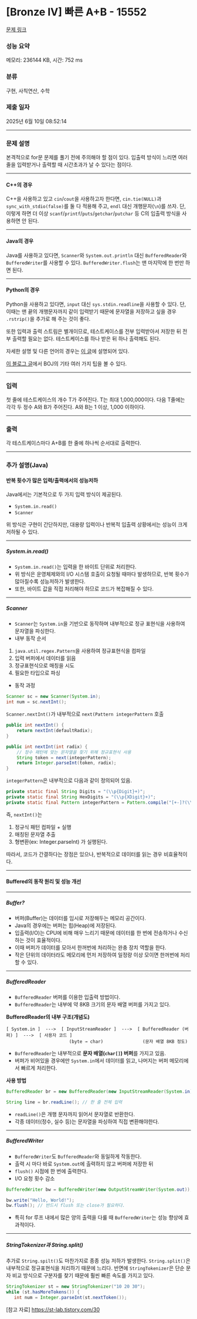 # [Bronze IV] 빠른 A+B - 15552 

[문제 링크](https://www.acmicpc.net/problem/15552) 

### 성능 요약

메모리: 236144 KB, 시간: 752 ms

### 분류

구현, 사칙연산, 수학

### 제출 일자

2025년 6월 10일 08:52:14
- - -
### 문제 설명

<p>본격적으로 for문 문제를 풀기 전에 주의해야 할 점이 있다. 입출력 방식이 느리면 여러 줄을 입력받거나 출력할 때 시간초과가 날 수 있다는 점이다.</p>

- - -
####  C++의 경우
<p>C++을 사용하고 있고 <code>cin</code>/<code>cout</code>을 사용하고자 한다면, <code>cin.tie(NULL)</code>과 <code>sync_with_stdio(false)</code>를 둘 다 적용해 주고, <code>endl</code> 대신 개행문자(<code>\n</code>)를 쓰자. 단, 이렇게 하면 더 이상 <code>scanf</code>/<code>printf</code>/<code>puts</code>/<code>getchar</code>/<code>putchar</code> 등 C의 입출력 방식을 사용하면 안 된다.</p>

- - -
#### Java의 경우
<p>Java를 사용하고 있다면, <code>Scanner</code>와 <code>System.out.println</code> 대신 <code>BufferedReader</code>와 <code>BufferedWriter</code>를 사용할 수 있다. <code>BufferedWriter.flush</code>는 맨 마지막에 한 번만 하면 된다.</p>

- - -
####  Python의 경우
<p>Python을 사용하고 있다면, <code>input</code> 대신 <code>sys.stdin.readline</code>을 사용할 수 있다. 단, 이때는 맨 끝의 개행문자까지 같이 입력받기 때문에 문자열을 저장하고 싶을 경우 <code>.rstrip()</code>을 추가로 해 주는 것이 좋다.</p>

<p>또한 입력과 출력 스트림은 별개이므로, 테스트케이스를 전부 입력받아서 저장한 뒤 전부 출력할 필요는 없다. 테스트케이스를 하나 받은 뒤 하나 출력해도 된다.</p>

<p>자세한 설명 및 다른 언어의 경우는 <a href="http://www.acmicpc.net/board/view/22716">이 글</a>에 설명되어 있다.</p>

<p><a href="http://www.acmicpc.net/blog/view/55">이 블로그 글</a>에서 BOJ의 기타 여러 가지 팁을 볼 수 있다.</p>

- - -
### 입력 

 <p>첫 줄에 테스트케이스의 개수 T가 주어진다. T는 최대 1,000,000이다. 다음 T줄에는 각각 두 정수 A와 B가 주어진다. A와 B는 1 이상, 1,000 이하이다.</p>

- - -
### 출력 

 <p>각 테스트케이스마다 A+B를 한 줄에 하나씩 순서대로 출력한다.</p>

- - -
### 추가 설명(Java)
#### 반복 횟수가 많은 입력/출력에서의 성능저하
Java에서는 기본적으로 두 가지 입력 방식이 제공된다.
- `System.in.read()`
- `Scanner`

위 방식은 구현이 간단하지만, 대용량 입력이나 반복적 입출력 상황에서는 성능이 크게 저하될 수 있다.
- - -
##### System.in.read()
- `System.in.read()`는 입력을 한 바이트 단위로 처리한다.
- 위 방식은 운영체제와의 I/O 시스템 호출이 요청될 때마다 발생하므로, 반복 횟수가 많아질수록 성능저하가 발생한다.
- 또한, 바이트 값을 직접 처리해야 하므로 코드가 복잡해질 수 있다.

- - -
##### Scanner
- `Scanner`는 `System.in`을 기반으로 동작하며 내부적으로 정규 표현식을 사용하여 문자열을 파싱한다.
- 내부 동작 순서
1. `java.util.regex.Pattern`을 사용하여 정규표현식을 컴파일
2. 입력 버퍼에서 데이터를 읽음
3. 정규표현식으로 매칭을 시도
4. 필요한 타입으로 파싱

- 동작 과정
```java
Scanner sc = new Scanner(System.in);
int num = sc.nextInt();
```

`Scanner.nextInt()`가 내부적으로 `next(Pattern integerPattern` 호출

```java
public int nextInt() {
    return nextInt(defaultRadix);
}

public int nextInt(int radix) {
    // 정수 패턴에 맞는 문자열을 찾기 위해 정규표현식 사용
    String token = next(integerPattern);
    return Integer.parseInt(token, radix);
}
```

`integerPattern`은 내부적으로 다음과 같이 정의되어 있음.

```java
private static final String Digits = "(\\p{Digit}+)";
private static final String HexDigits = "(\\p{XDigit}+)";
private static final Pattern integerPattern = Pattern.compile("[+-]?(\\p{Digit}+)");
```

즉, `nextInt()`는 
1. 정규식 패턴 컴파일 + 실행
2. 매칭된 문자열 추출
3. 형변환(ex: Integer.parseInt)
가 실행된다.

따라서, 코드가 간결하다는 장점은 있으나, 반복적으로 데이터를 읽는 경우 비효율적이다.

- - -
#### Buffered의 동작 원리 및 성능 개선

- - -
##### Buffer?
- 버퍼(Buffer)는 데이터를 임시로 저장해두는 메모리 공간이다.
 - Java의 경우에는 버퍼는 힙(Heap)에 저장된다.
- 입출력(I/O)는 CPU에 비해 매우 느리기 때문에 데이터를 한 번에 전송하거나 수신하는 것이 효율적이다.
- 이때 버퍼가 데이터를 모아서 한꺼번에 처리하는 완충 장치 역할을 한다.
 - 작은 단위의 데이터라도 메모리에 먼저 저장하여 일정량 이상 모이면 한꺼번에 처리할 수 있다.

- - -
##### BufferedReader
- `BufferedReader` 버퍼를 이용한 입출력 방법이다.
- `BufferedReader`는 내부에 약 8KB 크기의 문자 배열 버퍼를 가지고 있다.

**BufferedReader의 내부 구조(개념도)**

```text
[ System.in ]  --->  [ InputStreamReader ]  --->  [ BufferedReader (버퍼) ]  --->  [ 사용자 코드 ]
                        (byte → char)               (문자 배열 8KB 정도)
```
- `BufferedReader`는 내부적으로 **문자 배열(`char[]`) 버퍼**를 가지고 있음.
- 버퍼가 비어있을 경우에만 `System.in`에서 데이터를 읽고, 나머지는 버퍼 메모리에서 빠르게 처리한다.

**사용 방법**
```java
BufferedReader br = new BufferedReader(new InputStreamReader(System.in));

String line = br.readLine(); // 한 줄 전체 입력
```
- `readLine()`은 개행 문자까지 읽어서 문자열로 반환한다.
- 각종 데이터(정수, 실수 등)는 문자열을 파싱하여 직접 변환해야한다.

- - -
##### BufferedWriter
- `BufferedWriter`도 `BufferedReader`와 동일하게 작동한다.
- 출력 시 마다 바로 `System.out`에 출력하지 않고 버퍼에 저장한 뒤
- `flush()` 시점에 한 번에 출력한다.
 - I/O 요청 횟수 감소

```java
BufferedWriter bw = BufferedWriter(new OutputStreamWriter(System.out));

bw.write("Hello, World!");
bw.flush(); // 반드시 flush 또는 close가 필요하다.
```
- 특히 for 루프 내에서 많은 양의 출력을 다룰 때 `BufferedWriter`는 성능 향상에 효과적이다.

- - -
##### StringTokenizer과 String.split()
추가로 `String.spilt()`도 마찬가지로 종종 성능 저하가 발생한다.
`String.split()`은 내부적으로 정규표현식을 처리하기 때문에 느리다.
반면에 `StringTokenizer`은 단순 문자 비교 방식으로 구분자를 찾기 때문에 훨씬 빠른 속도를 가지고 있다.

```java
StringTokenizer st = new StringTokenizer("10 20 30");
while (st.hasMoreTokens()) {
   int num = Integer.parseInt(st.nextToken());
```
  
[참고 자료] https://st-lab.tistory.com/30

